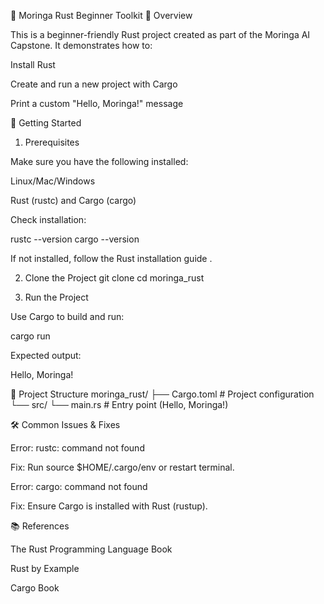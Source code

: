 🦀 Moringa Rust Beginner Toolkit
📌 Overview

This is a beginner-friendly Rust project created as part of the Moringa AI Capstone. It demonstrates how to:

Install Rust

Create and run a new project with Cargo

Print a custom "Hello, Moringa!" message

🚀 Getting Started
1. Prerequisites

Make sure you have the following installed:

Linux/Mac/Windows

Rust (rustc) and Cargo (cargo)

Check installation:

rustc --version
cargo --version


If not installed, follow the Rust installation guide
.

2. Clone the Project
git clone <your-repo-url>
cd moringa_rust

3. Run the Project

Use Cargo to build and run:

cargo run


Expected output:

Hello, Moringa!

📂 Project Structure
moringa_rust/
├── Cargo.toml          # Project configuration
└── src/
    └── main.rs         # Entry point (Hello, Moringa!)

🛠 Common Issues & Fixes

Error: rustc: command not found

Fix: Run source $HOME/.cargo/env or restart terminal.

Error: cargo: command not found

Fix: Ensure Cargo is installed with Rust (rustup).

📚 References

The Rust Programming Language Book

Rust by Example

Cargo Book